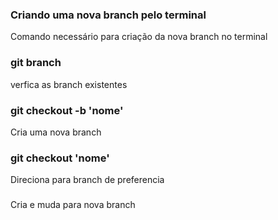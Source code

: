 ### Criando uma nova branch pelo terminal
Comando necessário para criação da nova branch no terminal 

### git branch
verfica as branch existentes

### git checkout -b 'nome'
Cria uma nova branch

### git checkout 'nome'
Direciona para branch de preferencia

### 
Cria e muda para nova branch